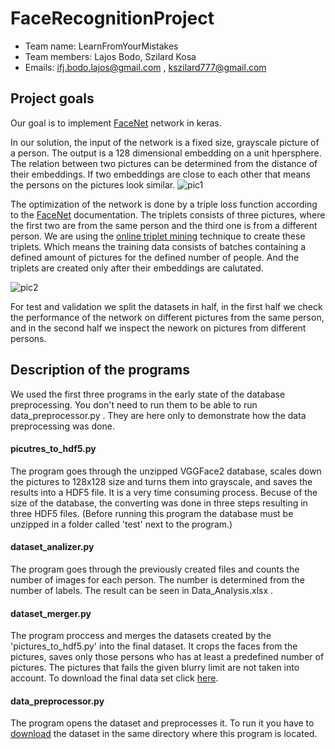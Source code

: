 # FaceRecognitionProject
- Team name: LearnFromYourMistakes
- Team members: Lajos Bodo, Szilard Kosa
- Emails: ifj.bodo.lajos@gmail.com , kszilard777@gmail.com

## Project goals

Our goal is to implement [FaceNet](https://arxiv.org/abs/1503.03832) network in keras. 

In our solution, the input of the network is a fixed size, grayscale picture of a person. The output is a 128 dimensional embedding on a unit hpersphere. The relation between two pictures can be determined from the distance of their embeddings. If two embeddings are close to each other that means the persons on the pictures look similar.
![pic1](https://encrypted-tbn0.gstatic.com/images?q=tbn:ANd9GcR2i21SzZWa41AQRl8W64vmcFJ6RknloSflSkN-DtYxtMAWoFSN)

The optimization of the network is done by a triple loss function according to the [FaceNet](https://arxiv.org/abs/1503.03832) documentation. The triplets consists of three pictures, where the first two are from the same person and the third one is from a different person. We are using the [online triplet mining](https://omoindrot.github.io/triplet-loss) technique to create these triplets. Which means the training data consists of batches containing a defined amount of pictures for the defined number of people. And the triplets are created only after their embeddings are calutated. 

![pic2](https://qph.fs.quoracdn.net/main-qimg-17cd47a61fa2e0472d569040aacdf2fc)

For test and validation we split the datasets in half, in the first half we check the performance of the network on different pictures from the same person, and in the second half we inspect the nework on pictures from different persons.

## Description of the programs

We used the first three programs in the early state of the database preprocessing. You don't need to run them to be able to run data_preprocessor.py . They are here only to demonstrate how the data preprocessing was done.
#### picutres_to_hdf5.py
The program goes through the unzipped VGGFace2 database, scales down the pictures to 128x128 size and turns them into grayscale, and saves the results into a HDF5 file. It is a very time consuming process. Becuse of the size of the database, the converting was done in three steps resulting in three HDF5 files. (Before running this program the database must be unzipped in a folder called 'test' next to the program.)
#### dataset_analizer.py
The program goes through the previously created files and counts the number of images for each person. The number is determined from the number of labels. The result can be seen in Data_Analysis.xlsx .
#### dataset_merger.py
The program proccess and merges the datasets created by the 'pictures_to_hdf5.py' into the final dataset. It crops the faces from the pictures, saves only those persons who has at least a predefined number of pictures. The pictures that fails the given blurry limit are not taken into account. To download the final data set click [here](https://drive.google.com/drive/folders/17J0BbO4FZ3EHOnPXdc-9_iJDYND8Hs8v?usp=sharing).
#### data_preprocessor.py
The program opens the dataset and preprocesses it. To run it you have to [download](https://drive.google.com/drive/folders/17J0BbO4FZ3EHOnPXdc-9_iJDYND8Hs8v?usp=sharing) the dataset in the same directory where this program is located.
